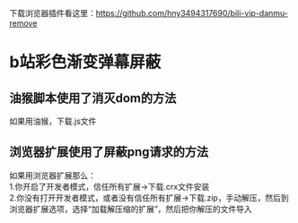下载浏览器插件看这里：https://github.com/hny3494317690/bili-vip-danmu-remove
# b站彩色渐变弹幕屏蔽

## 油猴脚本使用了消灭dom的方法<br>
如果用油猴，下载.js文件<br>
## 浏览器扩展使用了屏蔽png请求的方法<br>
如果用浏览器扩展那么：<br>
1.你开启了开发者模式，信任所有扩展→下载.crx文件安装<br>
2.你没有打开开发者模式，或者没有信任所有扩展→下载.zip，手动解压，然后到浏览器扩展选项，选择“加载解压缩的扩展”，然后把你解压的文件导入<br>

